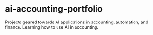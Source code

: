 # ai-accounting-portfolio
Projects geared towards AI applications in accounting, automation, and finance.
Learning how to use AI in accounting. 
